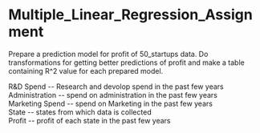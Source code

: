 # Multiple_Linear_Regression_Assignment
Prepare a prediction model for profit of 50_startups data. Do transformations for getting better predictions of profit and make a table containing R^2 value for each prepared model.

R&D Spend -- Research and devolop spend in the past few years\
Administration -- spend on administration in the past few years\
Marketing Spend -- spend on Marketing in the past few years\
State -- states from which data is collected\
Profit  -- profit of each state in the past few years
